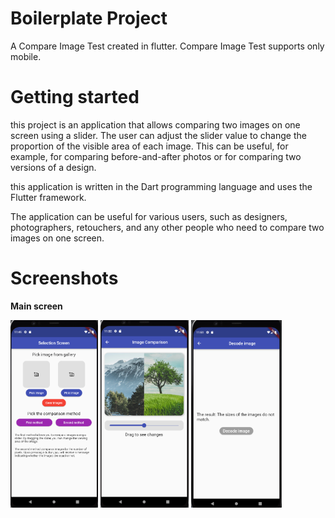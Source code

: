 # Boilerplate Project

A Compare Image Test created in flutter. Compare Image Test supports only mobile.

# Getting started

this project is an application that allows comparing two images on one screen using a slider. The user can adjust the slider value to change the proportion of the visible area of each image. This can be useful, for example, for comparing before-and-after photos or for comparing two versions of a design.

this application is written in the Dart programming language and uses the Flutter framework.

The application can be useful for various users, such as designers, photographers, retouchers, and any other people who need to compare two images on one screen.

# Screenshots

**Main screen**
<p float="left">
<img src="Markdown/screen.png" height="300" with = "300">

<img src="Markdown/screen2.png" height="300" with = "300">

<img src="Markdown/screen3.png" height="300" with = "300">
</p>